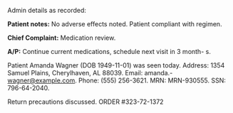Admin details as recorded: 
 
**Patient notes:** No adverse effects noted. Patient compliant with regimen.
 
**Chief Complaint:** Medication review.

 
**A/P:** Continue current medications, schedule next visit in 3 month-
s.


Patient Amanda Wagner (DOB 1949-11-01) was seen today. Address: 1354 Samuel Plains, Cherylhaven, AL 88039. Email: amanda.-
wagner@example.com. Phone: (555) 256-3621. MRN: MRN-930555. SSN: 796-64-2040.
 
Return precautions discussed. 
ORDER #323-72-1372
